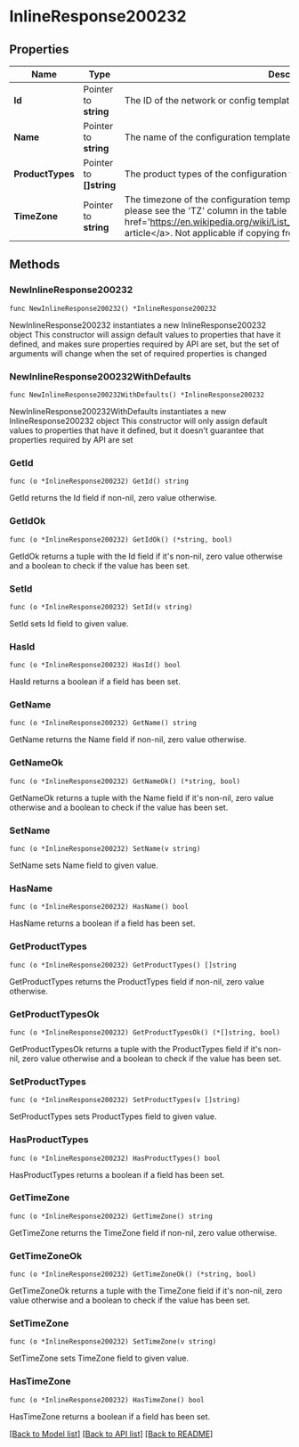 # InlineResponse200232

## Properties

Name | Type | Description | Notes
------------ | ------------- | ------------- | -------------
**Id** | Pointer to **string** | The ID of the network or config template to copy configuration from | [optional] 
**Name** | Pointer to **string** | The name of the configuration template | [optional] 
**ProductTypes** | Pointer to **[]string** | The product types of the configuration template | [optional] 
**TimeZone** | Pointer to **string** | The timezone of the configuration template. For a list of allowed timezones, please see the &#39;TZ&#39; column in the table in &lt;a target&#x3D;&#39;_blank&#39; href&#x3D;&#39;https://en.wikipedia.org/wiki/List_of_tz_database_time_zones&#39;&gt;this article&lt;/a&gt;. Not applicable if copying from existing network or template | [optional] 

## Methods

### NewInlineResponse200232

`func NewInlineResponse200232() *InlineResponse200232`

NewInlineResponse200232 instantiates a new InlineResponse200232 object
This constructor will assign default values to properties that have it defined,
and makes sure properties required by API are set, but the set of arguments
will change when the set of required properties is changed

### NewInlineResponse200232WithDefaults

`func NewInlineResponse200232WithDefaults() *InlineResponse200232`

NewInlineResponse200232WithDefaults instantiates a new InlineResponse200232 object
This constructor will only assign default values to properties that have it defined,
but it doesn't guarantee that properties required by API are set

### GetId

`func (o *InlineResponse200232) GetId() string`

GetId returns the Id field if non-nil, zero value otherwise.

### GetIdOk

`func (o *InlineResponse200232) GetIdOk() (*string, bool)`

GetIdOk returns a tuple with the Id field if it's non-nil, zero value otherwise
and a boolean to check if the value has been set.

### SetId

`func (o *InlineResponse200232) SetId(v string)`

SetId sets Id field to given value.

### HasId

`func (o *InlineResponse200232) HasId() bool`

HasId returns a boolean if a field has been set.

### GetName

`func (o *InlineResponse200232) GetName() string`

GetName returns the Name field if non-nil, zero value otherwise.

### GetNameOk

`func (o *InlineResponse200232) GetNameOk() (*string, bool)`

GetNameOk returns a tuple with the Name field if it's non-nil, zero value otherwise
and a boolean to check if the value has been set.

### SetName

`func (o *InlineResponse200232) SetName(v string)`

SetName sets Name field to given value.

### HasName

`func (o *InlineResponse200232) HasName() bool`

HasName returns a boolean if a field has been set.

### GetProductTypes

`func (o *InlineResponse200232) GetProductTypes() []string`

GetProductTypes returns the ProductTypes field if non-nil, zero value otherwise.

### GetProductTypesOk

`func (o *InlineResponse200232) GetProductTypesOk() (*[]string, bool)`

GetProductTypesOk returns a tuple with the ProductTypes field if it's non-nil, zero value otherwise
and a boolean to check if the value has been set.

### SetProductTypes

`func (o *InlineResponse200232) SetProductTypes(v []string)`

SetProductTypes sets ProductTypes field to given value.

### HasProductTypes

`func (o *InlineResponse200232) HasProductTypes() bool`

HasProductTypes returns a boolean if a field has been set.

### GetTimeZone

`func (o *InlineResponse200232) GetTimeZone() string`

GetTimeZone returns the TimeZone field if non-nil, zero value otherwise.

### GetTimeZoneOk

`func (o *InlineResponse200232) GetTimeZoneOk() (*string, bool)`

GetTimeZoneOk returns a tuple with the TimeZone field if it's non-nil, zero value otherwise
and a boolean to check if the value has been set.

### SetTimeZone

`func (o *InlineResponse200232) SetTimeZone(v string)`

SetTimeZone sets TimeZone field to given value.

### HasTimeZone

`func (o *InlineResponse200232) HasTimeZone() bool`

HasTimeZone returns a boolean if a field has been set.


[[Back to Model list]](../README.md#documentation-for-models) [[Back to API list]](../README.md#documentation-for-api-endpoints) [[Back to README]](../README.md)


